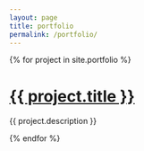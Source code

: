 ```yaml
---
layout: page
title: portfolio
permalink: /portfolio/
---
```



  {% for project in site.portfolio %}
      <div class="project entry">
      	<h1><a href="{{ site.baseurl }}{{ project.url }}">{{ project.title }}</a></h1>
      	<p>{{ project.description }}</p>
<!--         {{ project.content | truncatewords:40}}
 -->  </div>


  {% endfor %}











<!-- 
<div class="clearfix"> 
{% for project in site.portfolio %}

	<img src="{{ project.img }}" alt="{{ project.title }}"/>
	<h1><a href="{{ project.url }}">{{ project.title }}</a></h1>
	<p>{{ project.description }}</p>

{% endfor %}
</div>


<div class="grid-container">
	
    <div class="row">
        <div class="col-1">
        	{% for project in site.portfolio %}
    		{% if project.col == "skinny" %}
    		skinny
    		{% endif %}
    		{% endfor %}
        </div> 
        <div class="col-2">
        	{% for project in site.portfolio %}
    		{% if project.col == "wide" %}
    			wide
    			{% endif %}
    		{% endfor %}
        </div> 
    </div> 
    <!-- 
    <div class="row">
        <div class="col-3">
        	<p>
        		col-3
        	</p>
        </div> 
    </div> 

</div>
-->









